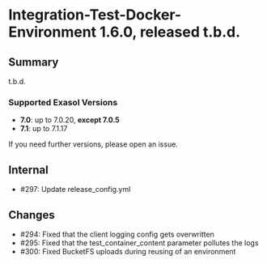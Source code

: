 # Integration-Test-Docker-Environment 1.6.0, released t.b.d.

## Summary

t.b.d.

### Supported Exasol Versions

* **7.0**: up to 7.0.20, **except 7.0.5**
* **7.1**: up to 7.1.17

If you need further versions, please open an issue.

## Internal
 - #297: Update release_config.yml 

## Changes

 - #294: Fixed that the client logging config gets overwritten
 - #295: Fixed that the test_container_content parameter pollutes the logs 
 - #300: Fixed BucketFS uploads during reusing of an environment 